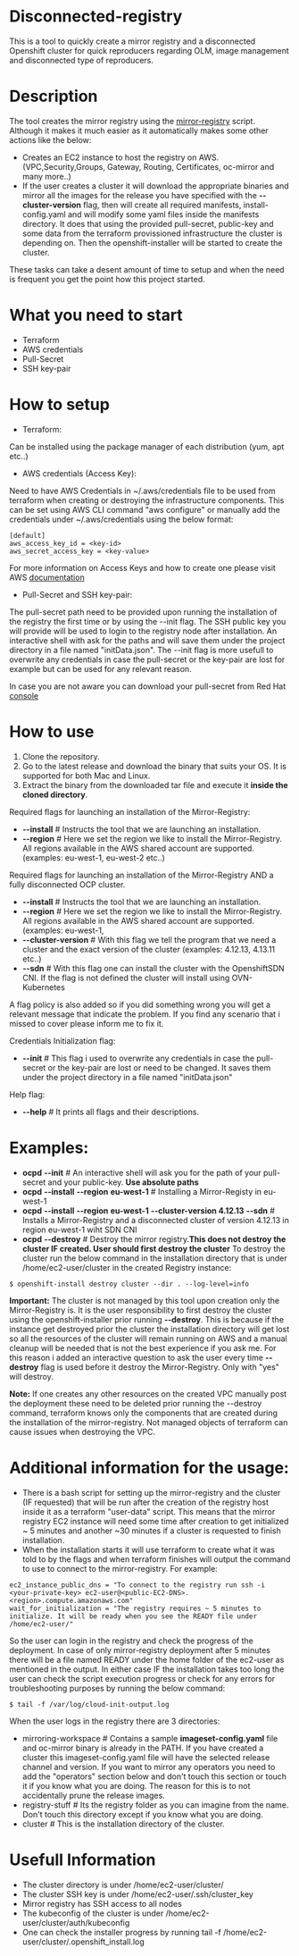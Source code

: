 # Disconnected-registry
This is a tool to quickly create a mirror registry and a disconnected Openshift cluster for quick reproducers regarding OLM, image management and disconnected type of reproducers.

# Description
The tool creates the mirror registry using the [mirror-registry](https://docs.openshift.com/container-platform/4.12/installing/disconnected_install/installing-mirroring-creating-registry.html) script.
Although it makes it much easier as it automatically makes some other actions like the below:
- Creates an EC2 instance to host the registry on AWS. (VPC,Security,Groups, Gateway, Routing, Certificates, oc-mirror and many more..)
- If the user creates a cluster it will download the appropriate binaries and mirror all the images for the release you have specified with the **--cluster-version** flag, then will create all required manifests, install-config.yaml and will modify some yaml files inside the manifests directory.
It does that using the provided pull-secret, public-key and some data from the terraform provissioned infrastructure the cluster is depending on.
Then the openshift-installer will be started to create the cluster.

These tasks can take a desent amount of time to setup and when the need is frequent you get the point how this project started.

# What you need to start
- Terraform
- AWS credentials
- Pull-Secret
- SSH key-pair

# How to setup
- Terraform:

Can be installed using the package manager of each distribution (yum, apt etc..)

- AWS credentials (Access Key):

Need to have AWS Credentials in ~/.aws/credentials file to be used from terraform when creating or destroying the infrastructure components.
This can be set using AWS CLI command "aws configure" or manually add the credentials under ~/.aws/credentials using the below format:
~~~
[default]
aws_access_key_id = <key-id>
aws_secret_access_key = <key-value>
~~~

For more information on Access Keys and how to create one please visit AWS [documentation](https://docs.aws.amazon.com/IAM/latest/UserGuide/id_credentials_access-keys.html#Using_CreateAccessKey)

- Pull-Secret and SSH key-pair:

The pull-secret path need to be provided upon running the installation of the registry the first time or by using the --init flag.
The SSH public key you will provide will be used to login to the registry node after installation.
An interactive shell with ask for the paths and will save them under the project directory in a file named "initData.json".
The --init flag is more usefull to overwrite any credentials in case the pull-secret or the key-pair are lost for example but can be used for any relevant reason.

In case you are not aware you can download your pull-secret from Red Hat [console](https://console.redhat.com/openshift/install/pull-secret)

# How to use

1) Clone the repository.
2) Go to the latest release and download the binary that suits your OS. It is supported for both Mac and Linux.
3) Extract the binary from the downloaded tar file and execute it **inside the cloned directory**.
   
Required flags for launching an installation of the Mirror-Registry:
- **--install** # Instructs the tool that we are launching an installation.
- **--region** # Here we set the region we like to install the Mirror-Registry. All regions available in the AWS shared account are supported. (examples: eu-west-1, eu-west-2 etc..)

Required flags for launching an installation of the Mirror-Registry AND a fully disconnected OCP cluster.
- **--install** # Instructs the tool that we are launching an installation.
- **--region** # Here we set the region we like to install the Mirror-Registry. All regions available in the AWS shared account are supported. (examples: eu-west-1,
- **--cluster-version** # With this flag we tell the program that we need a cluster and the exact version of the cluster (examples: 4.12.13, 4.13.11 etc..)
- **--sdn** # With this flag one can install the cluster with the OpenshiftSDN CNI. If the flag is not defined the cluster will install using OVN-Kubernetes

A flag policy is also added so if you did something wrong you will get a relevant message that indicate the problem. If you find any scenario that i missed to cover please inform me to fix it.

Credentials Initialization flag:
- **--init** # This flag i used to overwrite any credentials in case the pull-secret or the key-pair are lost or need to be changed.
It saves them under the project directory in a file named "initData.json"

Help flag:
- **--help** # It prints all flags and their descriptions.

# Examples:

- **ocpd** **--init** # An interactive shell will ask you for the path of your pull-secret and your public-key. **Use absolute paths**
- **ocpd** **--install** **--region** **eu-west-1** # Installing a Mirror-Registy in eu-west-1
- **ocpd** **--install** **--region** **eu-west-1** **--cluster-version 4.12.13** **--sdn** # Installs a Mirror-Registry and a disconnected cluster of version 4.12.13 in region eu-west-1 wiht SDN CNI
- **ocpd** **--destroy** # Destroy the mirror registry.**This does not destroy the cluster IF created. User should first destroy the cluster** 
To destroy the cluster run the below command in the installation directory that is under /home/ec2-user/cluster in the created Registry instance:

~~~
$ openshift-install destroy cluster --dir . --log-level=info
~~~

**Important:** The cluster is not managed by this tool upon creation only the Mirror-Registry is. It is the user responsibility to first destroy the cluster using the openshift-installer prior running **--destroy**.
This is because if the instance get destroyed prior the cluster the installation directory will get lost so all the resources of the cluster will remain running on AWS and a manual cleanup will be needed that is not the best experience if you ask me. 
For this reason i added an interactive question to ask the user every time **--destroy** flag is used before it destroy the Mirror-Registry. 
Only with "yes" will destroy.

**Note:** If one creates any other resources on the created VPC manually post the deployment these need to be deleted prior running the --destroy command, terraform knows only the components that are created during the installation of the mirror-registry. Not managed objects of terraform can cause issues when destroying the VPC.

# Additional information for the usage:

- There is a bash script for setting up the mirror-registry and the cluster (IF requested) that will be run after the creation of the registry host inside it as a terraform "user-data" script. This means that the mirror registry EC2 instance will need some time after creation to get initialized ~ 5 minutes and another ~30 minutes if a cluster is requested to finish installation.
- When the installation starts it will use terraform to create what it was told to by the flags and when terraform finishes will output the command to use to connect to the mirror-registry. For example:
~~~
ec2_instance_public_dns = "To connect to the registry run ssh -i <your-private-key> ec2-user@<public-EC2-DNS>.<region>.compute.amazonaws.com"
wait_for_initialization = "The registry requires ~ 5 minutes to initialize. It will be ready when you see the READY file under /home/ec2-user/"
~~~
So the user can login in the registry and check the progress of the deployment.
In case of only mirror-registry deployment after 5 minutes there will be a file named READY under the home folder of the ec2-user as mentioned in the output.
In either case IF the installation takes too long the user can check the script execution progress or check for any errors for troubleshooting purposes by running the below command:
~~~
$ tail -f /var/log/cloud-init-output.log
~~~

When the user logs in the registry there are 3 directories:

- mirroring-workspace # Contains a sample **imageset-config.yaml** file and oc-mirror binary is already in the PATH. If you have created a cluster this imageset-config.yaml file will have the selected release channel and version. If you want to mirror any operators you need to add the "operators" section below and don't touch this section or touch it if you know what you are doing. The reason for this is to not accidentally prune the release images.
- registry-stuff # Its the registry folder as you can imagine from the name. Don't touch this directory except if you know what you are doing.
- cluster # This is the installation directory of the cluster.

# Usefull Information

- The cluster directory is under /home/ec2-user/cluster/
- The cluster SSH key is under /home/ec2-user/.ssh/cluster_key
- Mirror registry has SSH access to all nodes
- The kubeconfig of the cluster is under /home/ec2-user/cluster/auth/kubeconfig
- One can check the installer progress by running tail -f /home/ec2-user/cluster/.openshift_install.log
